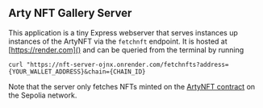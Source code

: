 ## Arty NFT Gallery Server

This application is a tiny Express webserver that serves instances up instances of the ArtyNFT via the `fetchnft` endpoint. It is hosted at [https://render.com]() and can be queried from the terminal by running
```
curl "https://nft-server-ojnx.onrender.com/fetchnfts?address={YOUR_WALLET_ADDRESS}&chain={CHAIN_ID}
```
Note that the server only fetches NFTs minted on the [ArtyNFT contract](https://sepolia.etherscan.io/address/0x04fb34223fb055c92eedcf5a3988822ce0518f8f)
on the Sepolia network.
